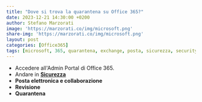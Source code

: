 ```yaml
---
title: "Dove si trova la quarantena su Office 365?"
date: 2023-12-21 14:30:00 +0200
author: Stefano Marzorati
image: 'https://marzorati.co/img/microsoft.png'
share-img: 'https://marzorati.co/img/microsoft.png'
layout: post
categories: [Office365]
tags: [microsoft, 365, quarantena, exchange, posta, sicurezza, security, menu]
---
```

- Accedere all'Admin Portal di Office 365.
- Andare in **<a href="https://security.microsoft.com/" target="_blank">Sicurezza</a>**
- **Posta elettronica e collaborazione**
- **Revisione**
- **Quarantena**
